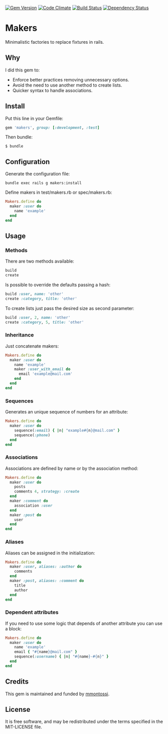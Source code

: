 [![Gem Version](https://badge.fury.io/rb/makers.svg)](http://badge.fury.io/rb/makers)
[![Code Climate](https://codeclimate.com/github/mmontossi/makers/badges/gpa.svg)](https://codeclimate.com/github/mmontossi/makers)
[![Build Status](https://travis-ci.org/mmontossi/makers.svg)](https://travis-ci.org/mmontossi/makers)
[![Dependency Status](https://gemnasium.com/mmontossi/makers.svg)](https://gemnasium.com/mmontossi/makers)

# Makers

Minimalistic factories to replace fixtures in rails.

## Why

I did this gem to:

- Enforce better practices removing unnecessary options.
- Avoid the need to use another method to create lists.
- Quicker syntax to handle associations.

## Install

Put this line in your Gemfile:
```ruby
gem 'makers', group: [:development, :test]
```

Then bundle:
```
$ bundle
```

## Configuration

Generate the configuration file:
```
bundle exec rails g makers:install
```

Define makers in test/makers.rb or spec/makers.rb:
```ruby
Makers.define do
  maker :user do
    name 'example'
  end
end
```

## Usage

### Methods

There are two methods available:
```ruby
build
create
```

Is possible to override the defaults passing a hash:
```ruby
build :user, name: 'other'
create :category, title: 'other'
```

To create lists just pass the desired size as second parameter:
```ruby
build :user, 2, name: 'other'
create :category, 5, title: 'other'
```

### Inheritance

Just concatenate makers:
```ruby
Makers.define do
  maker :user do
    name 'example'
    maker :user_with_email do
      email 'example@mail.com'
    end
  end
end
```

### Sequences

Generates an unique sequence of numbers for an attribute:
```ruby
Makers.define do
  maker :user do
    sequence(:email) { |n| "example#{n}@mail.com" }
    sequence(:phone)
  end
end
```

### Associations

Associations are defined by name or by the association method:
```ruby
Makers.define do
  maker :user do
    posts
    comments 4, strategy: :create
  end
  maker :comment do
    association :user
  end
  maker :post do
    user
  end
end
```

### Aliases

Aliases can be assigned in the initialization:
```ruby
Makers.define do
  maker :user, aliases: :author do
    comments
  end
  maker :post, aliases: :comment do
    title
    author
  end
end
```

### Dependent attributes

If you need to use some logic that depends of another attribute you can use a block:
```ruby
Makers.define do
  maker :user do
    name 'example'
    email { "#{name}@mail.com" }
    sequence(:username) { |n| "#{name}-#{n}" }
  end
end
```

## Credits

This gem is maintained and funded by [mmontossi](https://github.com/mmontossi).

## License

It is free software, and may be redistributed under the terms specified in the MIT-LICENSE file.
